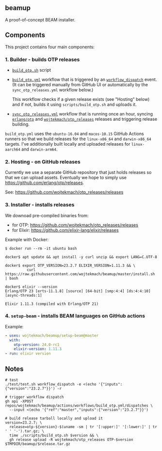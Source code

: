 ## beamup

A proof-of-concept BEAM installer.

## Components

This project contains four main components:

### 1. Builder - builds OTP releases

   - [`build_otp.sh`](scripts/build_otp.sh) script

   - [`build_otp.yml`](.github/workflows/build_otp.yml) workflow that is triggered by an [`workflow_dispatch`](https://docs.github.com/en/actions/reference/events-that-trigger-workflows#workflow_dispatch) event. (It can be triggered manually from GitHub UI or automatically by the `sync_otp_releases.yml` workflow below.)

     This workflow checks if a given release exists (see "Hosting" below) and if not, builds it using `scripts/build_otp.sh` and uploads it.

   - [`sync_otp_releases.yml`](.github/workflows/sync_otp_releases.yml) workflow that is running once an hour, syncing [`erlang/otp`](https://github.com/erlang/otp/releases) and [`wojtekmach/otp_releases`](https://github.com/wojtekmach/otp_releases/releases) releases and triggering release building.

   `build_otp.yml` uses the `ubuntu-16.04` and `macos-10.15` GitHub Actions runners so that we build releases for the `linux-x86_64` and `darwin-x86_64` targets. I've additionally built locally and uploaded releases for `linux-aarch64` and `darwin-arm64`.

### 2. Hosting - on GitHub releases

   Currently we use a separate GitHub repository that just holds releases so that we can upload
   assets. Eventually we hope to simply use <https://github.com/erlang/otp/releases>.

   See: <https://github.com/wojtekmach/otp_releases/releases>

### 3. Installer - installs releases

   We downoad pre-compiled binaries from:

   - for OTP: <https://github.com/wojtekmach/otp_releases/releases>
   - for Elixir: <https://github.com/elixir-lang/elixir/releases>

   Example with Docker:

   ```
   $ docker run --rm -it ubuntu bash

   docker$ apt update && apt install -y curl unzip && export LANG=C.UTF-8

   docker$ export OTP_VERSION=23.2.7 ELIXIR_VERSION=1.11.3 && \
             curl https://raw.githubusercontent.com/wojtekmach/beamup/master/install.sh | bash

   docker$ elixir --version
   Erlang/OTP 23 [erts-11.1.8] [source] [64-bit] [smp:4:4] [ds:4:4:10] [async-threads:1]

   Elixir 1.11.3 (compiled with Erlang/OTP 21)
   ```

### 4. `setup-beam` - installs BEAM languages on GitHub actions

   Example:

   ```yaml
   - uses: wojtekmach/beamup/setup-beam@master
     with:
       otp-version: 24.0-rc1
       elixir-version: 1.11.3
   - run: elixir version
   ```

## Notes

```
# test
./test/test.sh workflow_dispatch -e <(echo '{"inputs":{"version":"23.2.7"}}') -r

# trigger workflow dispatch
gh api -XPOST repos/wojtekmach/beamup/actions/workflows/build_otp.yml/dispatches \
  --input <(echo '{"ref":"master","inputs":{"version":"23.2.7"}}')

# build release tarball locally and upload it
version=23.2.7; \
  release=otp-${version}-$(uname -sm | tr '[:upper:]' '[:lower:]' | tr ' ' '-').tar.gz; \
  time ./scripts/build_otp.sh $version && \
  gh release upload -R wojtekmach/otp_releases OTP-$version $TMPDIR/beamup/$release.tar.gz
```
